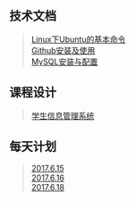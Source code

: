 ## 技术文档
>[Linux下Ubuntu的基本命令](./Linux下Ubuntu的基本命令.md)  
>[Github安装及使用](./Github安装及使用.md)  
>[MySQL安装与配置](./MySQL安装与配置.md)

## 课程设计
>[学生信息管理系统](/stu.md)

## 每天计划
>[2017.6.15](./2017.6.15.md)  
>[2017.6.16](./2017.6.16.md)  
>[2017.6.18](./2017.6.18.md)
